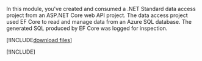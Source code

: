In this module, you've created and consumed a .NET Standard data access project from an ASP.NET Core web API project. The data access project used EF Core to read and manage data from an Azure SQL database. The generated SQL produced by EF Core was logged for inspection.

[!INCLUDE[download files](../../includes/summary-download.md)]

[!INCLUDE[](../../../includes/azure-sandbox-cleanup.md)]
